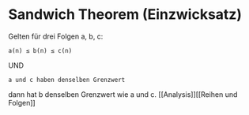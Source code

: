 # Sandwich Theorem (Einzwicksatz)
Gelten für drei Folgen a, b, c: 

	a(n) ≤ b(n) ≤ c(n) 


UND 

	a und c haben denselben Grenzwert

dann hat b denselben Grenzwert wie a und c.
  [[Analysis]][[Reihen und Folgen]]